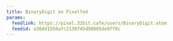 ```yaml
---
title: BinaryDigit on Pixelfed
params:
  feedlink: https://pixel.32bit.cafe/users/BinaryDigit.atom
  feedid: a36dd1558afc2138745d98905de97f9c
---
```

